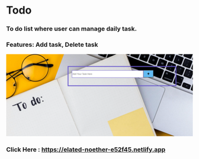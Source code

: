 # Todo
### To do list where user can manage daily task.
### Features: Add task, Delete task
![image](Snap.PNG)
### Click Here : https://elated-noether-e52f45.netlify.app
